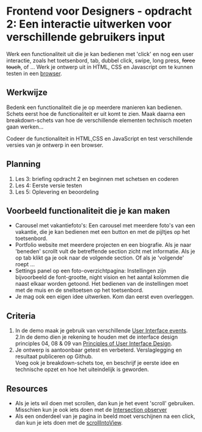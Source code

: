 # Frontend voor Designers - opdracht 2: Een interactie uitwerken voor verschillende gebruikers input

Werk een functionaliteit uit die je kan bedienen met 'click' en nog een user interactie, zoals het toetsenbord, tab, dubbel click, swipe, long press, <del>force touch</del>, of ... Werk je ontwerp uit in HTML, CSS en Javascript om te kunnen testen in een [browser](https://en.m.wikipedia.org/wiki/List_of_web_browsers).


## Werkwijze
Bedenk een functionaliteit die je op meerdere manieren kan bedienen. Schets eerst hoe de functionaliteit er uit komt te zien. Maak daarna een breakdown-schets van hoe de verschillende elementen technisch moeten gaan werken...

Codeer de functionaliteit in HTML,CSS en JavaScript en test verschillende versies van je ontwerp in een browser.

## Planning
1. Les 3: briefing opdracht 2 en beginnen met schetsen en coderen
2. Les 4: Eerste versie testen
2. Les 5: Oplevering en beoordeling


## Voorbeeld functionaliteit die je kan maken
- Carousel met vakantiefoto's: Een carousel met meerdere foto's van een vakantie, die je kan bedienen met een button en met de pijltjes op het toetsenbord.
- Portfolio website met meerdere projecten en een biografie. Als je naar 'beneden' scrollt vult de betreffende section zicht met informatie. Als je op tab klikt ga je ook naar de volgende section. Of als je 'volgende' roept ...
- Settings panel op een foto-overzichtpagina: Instellingen zijn bijvoorbeeld de font-grootte, night vision en het aantal kolommen die naast elkaar worden getoond. Het bedienen van de instellingen moet met de muis en de sneltoetsen op het toetsenbord.
- Je mag ook een eigen idee uitwerken. Kom dan eerst even overleggen.


## Criteria

1. In de demo maak je gebruik van verschillende [User Interface events](https://developer.mozilla.org/en-US/docs/Web/API/UIEvent).
2.In de demo dien je rekening te houden met de interface design principles 04, 08 & 09 van [Principles of User Interface Design](http://bokardo.com/principles-of-user-interface-design/).
3. Je ontwerp is aantoonbaar getest en verbeterd. Verslaglegging en resultaat publiceren op Github. <br>Voeg ook je breakdown-schets toe, en beschrijf je eerste idee en technische opzet en hoe het uiteindelijk is geworden.


## Resources

- Als je iets wil doen met scrollen, dan kun je het event 'scroll' gebruiken. Misschien kun je ook iets doen met de [Intersection observer](https://pawelgrzybek.com/the-intersection-observer-api-explained/)
- Als een onderdeel van je pagina in beeld moet verschijnen na een click, dan kun je iets doen met de [scrollIntoView](https://developer.mozilla.org/en-US/docs/Web/API/Element/scrollIntoView).
